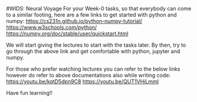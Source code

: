 #WIDS: Neural Voyage
For your Week-0 tasks, so that everybody can come to a similar footing, here are a few links to get started with python and numpy:
https://cs231n.github.io/python-numpy-tutorial/
https://www.w3schools.com/python/
https://numpy.org/doc/stable/user/quickstart.html

We will start giving the lectures to start with the tasks later. By then, try to go through the above link and get comfortable with python, jupyter and numpy.

For those who prefer watching lectures you can refer to the below links however do refer to above documentations also while writing code:
https://youtu.be/kqtD5dpn9C8
https://youtu.be/QUT1VHiLmmI

Have fun learning!!
